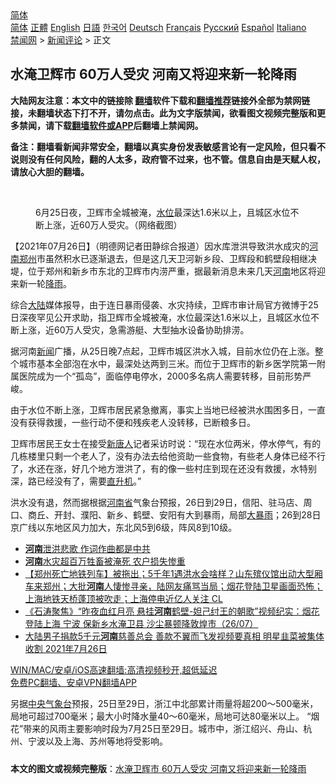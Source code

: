  <!-- 面包屑导航 --> <div class="breadcrumb"><!-- GTranslate: https://gtranslate.io/ -->  <div class="switcher notranslate">  <div class="selected">  <a href="#" onclick="return false;"> 简体</a>  </div>  <div class="option">  <a href="https://www.bannedbook.org" onclick="doGTranslate('zh-CN|zh-CN');jQuery('div.switcher div.selected a').html(jQuery(this).html());return false;" title="简体中文" class="nturl selected"> 简体</a>  <a href="https://www.bannedbook.org/zh-tw/" onclick="doGTranslate('zh-CN|zh-TW');jQuery('div.switcher div.selected a').html(jQuery(this).html());return false;" title="繁體中文" class="nturl"> 正體</a>  <a href="https://www.bannedbook.org/en/" onclick="doGTranslate('zh-CN|en');jQuery('div.switcher div.selected a').html(jQuery(this).html());return false;" title="English" class="nturl"> English</a>  <a href="https://www.bannedbook.org/ja/" onclick="doGTranslate('zh-CN|ja');jQuery('div.switcher div.selected a').html(jQuery(this).html());return false;" title="日本語" class="nturl"> 日語</a>  <a href="https://www.bannedbook.org/ko/" onclick="doGTranslate('zh-CN|ko');jQuery('div.switcher div.selected a').html(jQuery(this).html());return false;" title="한국어" class="nturl"> 한국어</a>  <a href="https://www.bannedbook.org/de/" onclick="doGTranslate('zh-CN|de');jQuery('div.switcher div.selected a').html(jQuery(this).html());return false;" title="Deutsch" class="nturl"> Deutsch</a>  <a href="https://www.bannedbook.org/fr/" onclick="doGTranslate('zh-CN|fr');jQuery('div.switcher div.selected a').html(jQuery(this).html());return false;" title="Français" class="nturl"> Français</a>  <a href="https://www.bannedbook.org/ru/" onclick="doGTranslate('zh-CN|ru');jQuery('div.switcher div.selected a').html(jQuery(this).html());return false;" title="Русский" class="nturl"> Русский</a>  <a href="https://www.bannedbook.org/es/" onclick="doGTranslate('zh-CN|es');jQuery('div.switcher div.selected a').html(jQuery(this).html());return false;" title="Español" class="nturl"> Español</a>  <a href="https://www.bannedbook.org/it/" onclick="doGTranslate('zh-CN|it');jQuery('div.switcher div.selected a').html(jQuery(this).html());return false;" title="Italiano" class="nturl"> Italiano</a>  </div>  </div>      <div class='breadcrumb-sub'><!-- Breadcrumb NavXT 6.3.0 --> <a href="https://www.bannedbook.org/" class="home">禁闻网</a> &gt; <a href="https://www.bannedbook.org/bnews/comments/" class="category">新闻评论</a> &gt; 正文</div></div><h2>水淹卫辉市 60万人受灾 河南又将迎来新一轮降雨</h2> <p class="notice"><b>大陆网友注意：本文中的链接除 <a href="https://github.com/bannedbook/fanqiang" >翻墙</a>软件下载和<a href="https://github.com/killgcd/justmysocks/blob/master/README.md">翻墙推荐</a>链接外全部为禁网链接，未翻墙状态下打不开，请勿点击。此为文字版禁闻，欲看图文视频完整版和更多禁闻，请下载<a href="https://github.com/bannedbook/fanqiang">翻墙软件或APP</a>后翻墙上禁闻网。</p><p>备注：翻墙看新闻非常安全，翻墙以真实身份发表敏感言论有一定风险，但只看不说则没有任何风险，翻的人太多，政府管不过来，也不管。信息自由是天赋人权，请放心大胆的翻墙。</b></p>  <div class="entry"> <br /> <figure><a href="https://i2.wp.com/upload-images-bucket-v64rleca837do.s3.eu-west-1.amazonaws.com/wp-content/uploads/2021/07/26205955/Screen-Shot-2021-07-26-at-16.58.30.png?fit=1256%2C1328&#038;ssl=1" data-caption="6月25日夜，卫辉市全城被淹，水位最深达1.6米以上，且城区水位不断上涨，近60万人受灾。（网络截图）"></a><figcaption class="wp-caption-text">6月25日夜，卫辉市全城被淹，<a href="https://www.bannedbook.org/bnews/tag/%E6%B0%B4%E4%BD%8D/" class="st_tag internal_tag" rel="tag" title="标签 水位 下的日志">水位</a>最深达1.6米以上，且城区水位不断上涨，近60万人受灾。（网络截图）</figcaption></figure> <p>【2021年07月26日】（明德网记者田静综合报道）因水库泄洪导致洪水成灾的<a href="https://www.bannedbook.org/bnews/tag/%E6%B2%B3%E5%8D%97%E9%83%91%E5%B7%9E/" class="st_tag internal_tag" rel="tag" title="标签 河南郑州 下的日志">河南郑州</a>市虽然积水已逐渐退去，但是这几天卫河新乡段、卫辉段和鹤壁段相继决堤，位于郑州和新乡市东北的卫辉市内涝严重，据最新消息未来几天<a href="https://www.bannedbook.org/bnews/tag/%e6%b2%b3%e5%8d%97/" class="st_tag internal_tag" rel="tag" title="标签 河南 下的日志">河南</a>地区将迎来新一轮<a href="https://www.bannedbook.org/bnews/tag/%E9%99%8D%E9%9B%A8/" class="st_tag internal_tag" rel="tag" title="标签 降雨 下的日志">降雨</a>。</p> <p>综合<span class='wp_keywordlink_affiliate'><a href="https://www.bannedbook.org/" title="大陆" target="_blank">大陆</a></span>媒体报导，由于连日暴雨侵袭、水灾持续，卫辉市审计局官方微博于25日深夜罕见公开求助，指卫辉市全城被淹，水位最深达1.6米以上，且城区水位不断上涨，近60万人受灾，急需游艇、大型抽水设备协助排涝。</p>  <p>据河南<span class='wp_keywordlink_affiliate'><a href="https://www.bannedbook.org/" title="新闻">新闻</a></span>广播，从25日晚7点起，卫辉市城区洪水入城，目前水位仍在上涨。整个城市基本全部泡在水中，最深处达两到三米。而位于卫辉市的新乡医学院第一附属医院成为一个“孤岛”，面临停电停水，2000多名病人需要转移，目前形势严峻。</p> <p>由于水位不断上涨，卫辉市居民紧急撤离，事实上当地已经被洪水围困多日，一直没有获得救援，一些行动不便和残疾老人没转移，已断粮多日。</p>  <p>卫辉市居民王女士在接受<span class='wp_keywordlink_affiliate'><a href="https://www.ntdtv.com/" title="新唐人">新唐人</a></span>记者采访时说：“现在水位两米，停水停气，有的几栋楼里只剩一个老人了，没有办法去给他资助一些食物，有些老人身体已经不行了，水还在涨，好几个地方泄洪了，有的像一些村庄到现在还没有救援，水特别深，路已经没有了，需要<a href="https://www.bannedbook.org/bnews/tag/%e7%9b%b4%e5%8d%87%e6%9c%ba/" class="st_tag internal_tag" rel="tag" title="标签 直升机 下的日志">直升机</a>。”</p> <p>洪水没有退，然而据根据<a href="https://www.bannedbook.org/bnews/tag/%e6%b2%b3%e5%8d%97%e7%9c%81/" class="st_tag internal_tag" rel="tag" title="标签 河南省 下的日志">河南省</a>气象台预报，26日到29日，信阳、驻马店、周口、商丘、开封、濮阳、新乡、鹤壁、安阳有大到暴雨，局部<a href="https://www.bannedbook.org/bnews/tag/%e5%a4%a7%e6%9a%b4%e9%9b%a8/" class="st_tag internal_tag" rel="tag" title="标签 大暴雨 下的日志">大暴雨</a>；26到28日京广线以东地区风力加大，东北风5到6级，阵风8到10级。</p>  <ul class='op-related-articles' title='相关阅读'> <li><a href='https://www.bannedbook.org/bnews/ccpdope/20210727/1594781.html' target='_blank'><b>河南</b>泄洪悲歌 作词作曲都是中共</a></li> <li><a href='https://www.bannedbook.org/bnews/comments/20210727/1594779.html' target='_blank'><b>河南</b>水灾超百万牲畜被淹死 农户损失惨重</a></li> <li><a href='https://www.bannedbook.org/bnews/bannedvideo/20210727/1594742.html' target='_blank'>【郑州死亡地铁列车】被拖出；5千年1遇洪水会啥样？山东殡仪馆出动大型厢车来郑州；大批<b>河南</b>人悽惨寻亲，陆网友痛骂当局；烟花登陆卫星画面恐怖；上海地铁天桥蓬顶被吹走；上海停电近亿人关注 CL</a></li> <li><a href='https://www.bannedbook.org/bnews/bannedvideo/20210727/1594706.html' target='_blank'>《石涛聚焦》“昨夜血红月亮 悬挂<b>河南</b>鹤壁-妲己纣王的朝歌”视频纪实：烟花登陆上海 宁波 保新乡水淹卫县 沙尘暴顿降敦煌市（26/07）</a></li> <li><a href='https://www.bannedbook.org/bnews/bannedvideo/20210727/1594703.html' target='_blank'>大陆男子捐款5千元<b>河南</b>慈善总会 善款不翼而飞发视频要真相 明星韭菜被集体收割   2021年7月26日</a></li> </ul> <p class="texttj"> <a href="https://github.com/bannedbook/fanqiang/wiki/V2ray%E6%9C%BA%E5%9C%BA" target="_blank">WIN/MAC/安卓/iOS高速翻墙:高清视频秒开,超低延迟</a><br/> <a href="https://github.com/bannedbook/fanqiang/wiki/%E7%A6%81%E9%97%BB%E7%BD%91%E5%AE%89%E5%8D%93%E7%BF%BB%E5%A2%99%E6%96%B0%E9%97%BBAPP" target="_blank">免费PC翻墙、安卓VPN翻墙APP</a></p><p>另据<a href="https://www.bannedbook.org/bnews/tag/%E4%B8%AD%E5%A4%AE%E6%B0%94%E8%B1%A1%E5%8F%B0/" class="st_tag internal_tag" rel="tag" title="标签 中央气象台 下的日志">中央气象台</a>预报，25日至29日，浙江中北部累计雨量将超200～500毫米，局地可超过700毫米；最大小时降水量40～60毫米，局地可达80毫米以上。 “烟花”带来的风雨主要影响时段为7月25日至29日。城市中，浙江绍兴、舟山、杭州、宁波以及上海、苏州等地将受影响。</p> <a name='sharetosocial'></a>  <div style="margin-bottom:5px;padding-bottom:5px;clear:both"> <div id="archive-pix-1" class="banner-ads"> <!-- AuctionX Display platform tag START --> <div id="26318x728x90x621x_ADSLOT2" clicktrack="%%CLICK_URL_ESC%%"></div> <!-- AuctionX Display platform tag END --> </div> <div id="archive-pix-2" class="banner-ads"> <!-- AuctionX Display platform tag START --> <div id="26315x300x250x621x_ADSLOT2" clicktrack="%%CLICK_URL_ESC%%"></div> <!-- AuctionX Display platform tag END --> </div> </div>  <div id="archive-pix-1" class="banner-ads"> <!-- AuctionX Display platform tag START --> <div id="26318x728x90x621x_ADSLOT3" clicktrack="%%CLICK_URL_ESC%%"></div> <!-- AuctionX Display platform tag END --> </div> <div><b>本文的图文或视频完整版</b>：<a href='https://www.bannedbook.org/bnews/comments/20210727/1594806.html'>水淹卫辉市 60万人受灾 河南又将迎来新一轮降雨</a></div>  </div><!--END ENTRY--> 